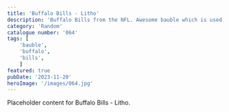 ```yaml
---
title: 'Buffalo Bills - Litho'
description: 'Buffalo Bills from the NFL. Awesome bauble which is used with our generic bauble housing. 2 versions one with text and the famous logo or why not make it stand out more with a choice of players. Bruce Smith. Jim Kelly. Josh Allen or Steffon Diggs.'
category: 'Random'
catalogue number: '064'
tags: [
    'bauble', 
    'buffalo',
    'bills', 
    ]
featured: true
pubDate: '2023-11-20'
heroImage: '/images/064.jpg'
---
```


Placeholder content for Buffalo Bills - Litho.